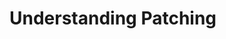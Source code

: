 <!--
  Copyright (c) 2020 aetheryx & Bowser65
  This work is licensed under a Creative Commons Attribution-NoDerivatives 4.0 International License.
  https://creativecommons.org/licenses/by-nd/4.0
-->

# Understanding Patching
